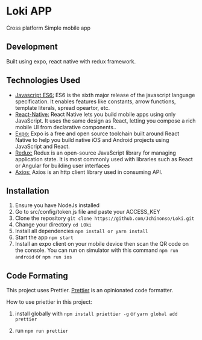 # Loki APP
Cross platform Simple mobile app

Development
-------------
Built using expo, react native with redux framework.

Technologies Used
-----------------

* [Javascript ES6:](https://en.wikipedia.org/wiki/ECMAScript) ES6 is the sixth major release of the javascript language specification. It enables features like constants, arrow functions, template literals, spread opeartor, etc.
* [React-Native:](https://facebook.github.io/react-native/) React Native lets you build mobile apps using only JavaScript. It uses the same design as React, letting you compose a rich mobile UI from declarative components..
* [Expo:](http://expo.io) Expo is a free and open source toolchain built around React Native to help you build native iOS and Android projects using JavaScript and React.
* [Redux:](https://redux.js.org/) Redux is an open-source JavaScript library for managing application state. It is most commonly used with libraries such as React or Angular for building user interfaces
* [Axios:](https://www.npmjs.com/package/axios) Axios is an http client library used in consuming API.

Installation
------------
1.  Ensure you have NodeJs installed
2. Go to src/config/token.js file and paste your ACCESS_KEY
2.  Clone the repository `git clone https://github.com/Jchinonso/Loki.git`
3.  Change your directory `cd LOki`
4.  Install all dependencies `npm install or yarn install`
5.  Start the app `npm start`
6. Install an expo client on your mobile device then scan the QR code on the console. You can run on simulator with this command
`npm run android` or `npm run ios`



Code Formating
--------------
This project uses Prettier. [Prettier](https://prettier.io) is an opinionated code formatter.

How to use priettier in this project: 

1. install globally with `npm install priettier -g` or `yarn global add prettier`

2. run `npm run prettier`
